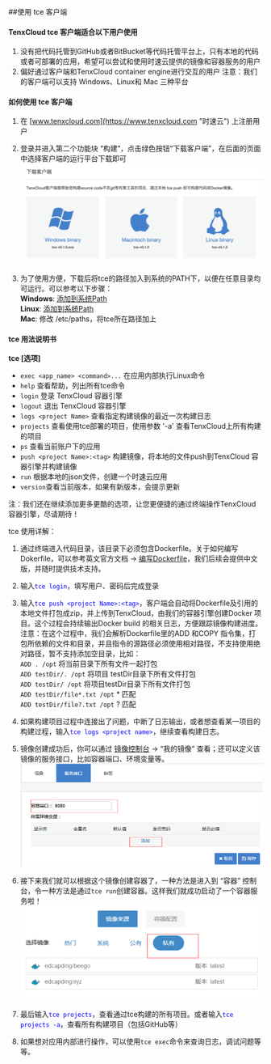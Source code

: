 ##使用 tce 客户端

#### **TenxCloud tce 客户端适合以下用户使用**
 1. 没有把代码托管到GitHub或者BitBucket等代码托管平台上，只有本地的代码或者可部署的应用，希望可以尝试和使用时速云提供的镜像和容器服务的用户
 2. 偏好通过客户端和TenxCloud container engine进行交互的用户
 注意：我们的客户端可以支持 Windows、Linux和 Mac 三种平台

#### **如何使用 tce 客户端**
1.   在 [www.tenxcloud.com](https://www.tenxcloud.com "时速云") 上注册用户
2.   登录并进入第二个功能块 “构建”，点击绿色按钮“下载客户端”，在后面的页面中选择客户端的运行平台下载即可
![tce1](../images/ci/tce-1.png)

3.   为了使用方便，下载后将tce的路径加入到系统的PATH下，以便在任意目录均可运行。可以参考以下步骤：</br>
 **Windows**: [添加到系统Path](http://jingyan.baidu.com/article/db55b6099d1e0d4ba30a2fc0.html)</br>
 **Linux**:  [添加到系统Path](http://zhidao.baidu.com/link?url=psqItfkdfNFruHE9WS-phqcjqyYyyzOPHbvIquTCib_EdSTRz1Xpp4BYs0zsBxYh8yZvE-w33BdKxLKEV9nyqK)</br>
 **Mac**:  修改 /etc/paths，将tce所在路径加上

#### **tce 用法说明书**

 **tce [选项]**<br/>
*   `exec <app_name> <command>...` 在应用内部执行Linux命令
*   `help`    查看帮助，列出所有tce命令<br/>
*   `login`   登录 TenxCloud 容器引擎<br/>
*   `logout`  退出 TenxCloud 容器引擎<br/>
*   `logs <project Name>`    查看指定构建镜像的最近一次构建日志<br/>
*   `projects`  查看使用tce部署的项目，使用参数 '-a'  查看TenxCloud上所有构建的项目<br>
*   `ps`                  查看当前账户下的应用
*   `push <project Name>:<tag>`    构建镜像，将本地的文件push到TenxCloud
 容器引擎并构建镜像<br/>
*   `run` 根据本地的json文件，创建一个时速云应用
*   `version`查看当前版本，如果有新版本，会提示更新



注：我们还在继续添加更多更酷的选项，让您更便捷的通过终端操作TenxCloud 容器引擎，尽请期待！

tce 使用详解：
 1. 通过终端进入代码目录，该目录下必须包含Dockerfile。关于如何编写Dokerfile，可以参考英文官方文档 -> [编写Dockerfile](http://docs.docker.com/reference/builder/)，我们后续会提供中文版，并随时提供技术支持。
 2. 输入<span style="color: #0000ff;">`tce login`</span>，填写用户、密码后完成登录
 3. 输入<span style="color: #0000ff;">`tce push <project Name>:<tag>`</span>，客户端会自动将Dockerfile及引用的本地文件打包成zip，并上传到TenxCloud，由我们的容器引擎创建Docker 项目。这个过程会持续输出Docker build 的相关日志，方便跟踪镜像构建进度。
 注意：在这个过程中，我们会解析Dockerfile里的ADD 和COPY 指令集，打包所依赖的文件和目录，并且指令的源路径必须使用相对路径，不支持使用绝对路径，暂不支持添加空目录，比如：<br/>
 `ADD . /opt` 将当前目录下所有文件一起打包<br/>
 `ADD testDir/. /opt` 将项目 testDir目录下所有文件打包<br/>
 `ADD testDir/ /opt` 将项目testDir目录下所有文件打包<br/>
 `ADD testDir/file*.txt /opt` * 匹配<br/>
 `ADD testDir/file?.txt /opt` ? 匹配

 5. 如果构建项目过程中连接出了问题，中断了日志输出，或者想查看某一项目的构建过程，输入<span style="color: #0000ff;">`tce logs <project name>`</span>，继续查看构建日志。
 6. 镜像创建成功后，你可以通过
 [镜像控制台](https://www.tenxcloud.com/console/docker-registry) -> “我的镜像” 查看；还可以定义该镜像的服务接口，比如容器端口、环境变量等。
![tce1](/doc/v1/images/samples/port_path.png)
 5. 接下来我们就可以根据这个镜像创建容器了，一种方法是进入到 “容器”
 控制台，令一种方法是通过`tce run`创建容器。这样我们就成功启动了一个容器服务啦！
![tce1](/doc/v1/images/samples/tce_start.png)
 4. 最后输入<span style="color: #0000ff;">`tce projects`</span>，查看通过tce构建的所有项目。或者输入<span style="color: #0000ff;">`tce projects -a`</span>，查看所有构建项目（包括GitHub等）
 8. 如果想对应用内部进行操作，可以使用`tce exec`命令来查询日志，调试问题等等。
